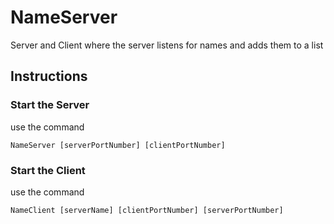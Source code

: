 # NameServer
Server and Client where the server listens for names and adds them to a list


## Instructions
### Start the Server
use the command 
```
NameServer [serverPortNumber] [clientPortNumber]
```

### Start the Client
use the command
```
NameClient [serverName] [clientPortNumber] [serverPortNumber]
```